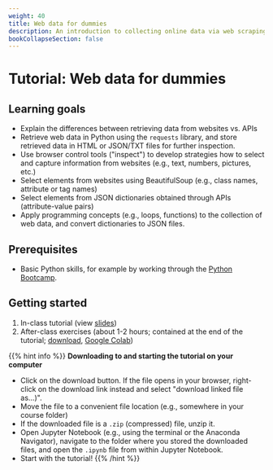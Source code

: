 ```yaml
---
weight: 40
title: Web data for dummies
description: An introduction to collecting online data via web scraping and APIs. An absolute must for anybody interested in starting to scrape.
bookCollapseSection: false
---
```


# Tutorial: Web data for dummies

## Learning goals

* Explain the differences between retrieving data from websites vs. APIs
* Retrieve web data in Python using the `requests` library, and store retrieved data in HTML or JSON/TXT files for further inspection.
* Use browser control tools ("inspect") to develop strategies how to select and capture information from websites (e.g., text, numbers, pictures, etc.)
* Select elements from websites using BeautifulSoup (e.g., class names, attribute or tag names)
* Select elements from JSON dictionaries obtained through APIs (attribute-value pairs)
* Apply programming concepts (e.g., loops, functions) to the collection of web data, and convert dictionaries to JSON files.

## Prerequisites

* Basic Python skills, for example by working through the [Python Bootcamp](../pythonbootcamp/).

## Getting started

1. In-class tutorial (view [slides](slides.html)) 
2. After-class exercises (about 1-2 hours; contained at the end of the tutorial; <a href = 'webdata-for-dummies-in-class.ipynb' download>download</a>, [Google Colab](https://colab.research.google.com/github/hannesdatta/course-odcm/blob/master/content/docs/tutorials/webdata-for-dummies/webdata-for-dummies-in-class.ipynb))




{{% hint info %}}
__Downloading to and starting the tutorial on your computer__

- Click on the download button. If the file opens in your browser, right-click on the download link instead and select "download linked file as...)".
- Move the file to a convenient file location (e.g., somewhere in your course folder)
- If the downloaded file is a `.zip` (compressed) file, unzip it.
- Open Jupyter Notebook (e.g., using the terminal or the Anaconda Navigator), navigate to the folder where you stored the downloaded files, and open the `.ipynb` file from within Jupyter Notebook.
- Start with the tutorial!
{{% /hint %}}
